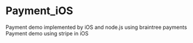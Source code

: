 # Payment_iOS
Payment demo implemented by iOS and node.js using braintree payments
Payment demo using stripe in iOS

